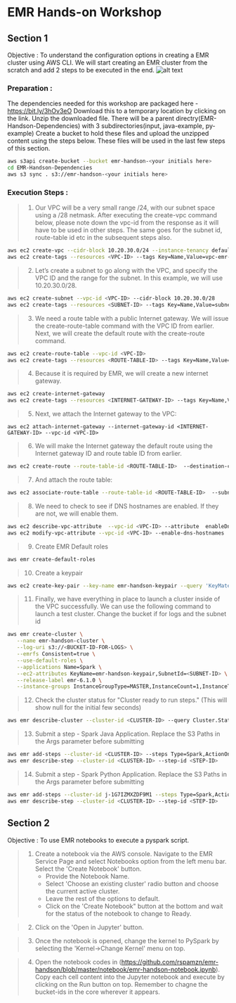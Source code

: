 # EMR Hands-on Workshop

## Section 1
Objective : To understand the configuration options in creating a EMR cluster using AWS CLI. We will start creating an EMR cluster from the scratch and add 2 steps to be executed in the end.
![alt text](https://docs.aws.amazon.com/emr/latest/ManagementGuide/images/vpc_default_v3a.png)


### Preparation :
The dependencies needed for this workshop are packaged here - https://bit.ly/3hOv3eO
Download this to a temporary location by clicking on the link. Unzip the downloaded file. There will be a parent directry(EMR-Handson-Dependencies) with 3 subdirectories(input, java-example, py-example)
Create a bucket to hold these files and upload the unzipped content using the steps below. These files will be used in the last few steps of this section.
```sh
aws s3api create-bucket --bucket emr-handson-<your initials here>
cd EMR-Handson-Dependencies
aws s3 sync . s3://emr-handson-<your initials here>
```

### Execution Steps :
>1. Our VPC will be a very small range /24, with our subnet space using a /28 netmask. After executing the create-vpc command below, please note down the vpc-id from the response as it will have to be used in other steps. The same goes for the subnet id, route-table id etc in the subsequent steps also.
```sh
aws ec2 create-vpc --cidr-block 10.20.30.0/24 --instance-tenancy default
aws ec2 create-tags --resources <VPC-ID> --tags Key=Name,Value=vpc-emr-handson
```

>2. Let’s create a subnet to go along with the VPC, and specify the VPC ID and the range for the subnet. In this example, we will use 10.20.30.0/28.
```sh
aws ec2 create-subnet --vpc-id <VPC-ID> --cidr-block 10.20.30.0/28
aws ec2 create-tags --resources <SUBNET-ID> --tags Key=Name,Value=subnet-emr-handson
```

>3. We need a route table with a public Internet gateway. We will issue the create-route-table command with the VPC ID from earlier. Next, we will create the default route with the create-route command.
```sh
aws ec2 create-route-table --vpc-id <VPC-ID>
aws ec2 create-tags --resources <ROUTE-TABLE-ID> --tags Key=Name,Value=rtb-emr-handson
```

>4. Because it is required by EMR, we will create a new internet gateway.
```sh
aws ec2 create-internet-gateway
aws ec2 create-tags --resources <INTERNET-GATEWAY-ID> --tags Key=Name,Value=igw-emr-handson
```

>5. Next, we attach the Internet gateway to the VPC:
```
aws ec2 attach-internet-gateway --internet-gateway-id <INTERNET-GATEWAY-ID> --vpc-id <VPC-ID>
```

>6. We will make the Internet gateway the default route using the Internet gateway ID and route table ID from earlier.
```sh
aws ec2 create-route --route-table-id <ROUTE-TABLE-ID>  --destination-cidr-block 0.0.0.0/0 --gateway-id <INTERNET-GATEWAY-ID>
```

>7. And attach the route table:
```sh
aws ec2 associate-route-table --route-table-id <ROUTE-TABLE-ID>  --subnet-id <SUBNET-ID>
```

>8. We need to check to see if DNS hostnames are enabled. If they are not, we will enable them.
```sh
aws ec2 describe-vpc-attribute  --vpc-id <VPC-ID> --attribute  enableDnsHostnames
aws ec2 modify-vpc-attribute --vpc-id <VPC-ID> --enable-dns-hostnames
```

>9. Create EMR Default roles
```sh
aws emr create-default-roles
```

>10. Create a keypair
```sh
aws ec2 create-key-pair --key-name emr-handson-keypair --query 'KeyMaterial' --output text > ~/Downloads/MyKeyPair.pem
```
 
>11. Finally, we have everything in place to launch a cluster inside of the VPC successfully. We can use the following command to launch a test cluster. Change the bucket if for logs and the subnet id
```sh
aws emr create-cluster \
   --name emr-handson-cluster \
   --log-uri s3://<BUCKET-ID-FOR-LOGS> \
   --emrfs Consistent=true \
   --use-default-roles \
   --applications Name=Spark \
   --ec2-attributes KeyName=emr-handson-keypair,SubnetId=<SUBNET-ID> \
   --release-label emr-6.1.0 \
   --instance-groups InstanceGroupType=MASTER,InstanceCount=1,InstanceType=m4.xlarge InstanceGroupType=CORE,InstanceCount=2,InstanceType=m4.xlarge
```

>12. Check the cluster status for "Cluster ready to run steps." (This will show null for the initial few seconds)
```sh
aws emr describe-cluster --cluster-id <CLUSTER-ID> --query Cluster.Status.StateChangeReason.Message
```

>13. Submit a step - Spark Java Application. Replace the S3 Paths in the Args parameter before submitting
```sh
aws emr add-steps --cluster-id <CLUSTER-ID> --steps Type=Spark,ActionOnFailure=CONTINUE,Args=--class,com.amazonaws.emr.example.Chopaliser,s3://emr-handson-rsp/java-example/chopalise-1.0-SNAPSHOT.jar,s3://emr-handson-rsp/input/chopratings.csv,s3://emr-handson-raja/java-output2
aws emr describe-step --cluster-id <CLUSTER-ID> --step-id <STEP-ID>
```

>14. Submit a step - Spark Python Application. Replace the S3 Paths in the Args parameter before submitting
```sh
aws emr add-steps --cluster-id j-1G7IZMXZDF9M1 --steps Type=Spark,ActionOnFailure=CONTINUE,Args=s3://emr-handson-rsp/py-example/Chopaliser.py,s3://emr-handson-rsp/input/chopratings.csv,s3://emr-handson-raja/java-output4
aws emr describe-step --cluster-id <CLUSTER-ID> --step-id <STEP-ID>
```

## Section 2
Objective : To use EMR notebooks to execute a pyspark script. 

>1. Create a notebook via the AWS console. Navigate to the EMR Service Page and select Notebooks option from the left menu bar. Select the 'Create Notebook' button.
>    * Provide the Notebook Name.
>    * Select 'Choose an existing cluster' radio button and choose the current active cluster.
>    * Leave the rest of the options to default.
>    * Click on the 'Create Notebook" button at the bottom and wait for the status of the notebook to change to Ready.

>2. Click on the 'Open in Jupyter' button.

>3. Once the notebook is opened, change the kernel to PySpark by selecting the 'Kernel->Change Kernel' menu on top.

>4. Open the notebook codes in (https://github.com/rspamzn/emr-handson/blob/master/notebook/emr-handson-notebook.ipynb). Copy each cell content into the Jupyter notebook and execute by clicking on the Run button on top. Remember to chagne the bucket-ids in the core wherever it appears.

